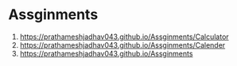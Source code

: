 # Assginments

1. https://prathameshjadhav043.github.io/Assginments/Calculator
2. https://prathameshjadhav043.github.io/Assginments/Calender
3. https://prathameshjadhav043.github.io/Assginments
